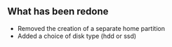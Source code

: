 ## What has been redone

- Removed the creation of a separate home partition
- Added a choice of disk type (hdd or ssd)
